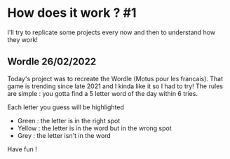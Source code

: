 # How does it work ? #1

I'll try to replicate some projects every now and then to understand how they work!

## Wordle 26/02/2022

Today's project was to recreate the Wordle (Motus pour les francais). That game is trending since late 2021 and I kinda like it so I had to try!
The rules are simple : you gotta find a 5 letter word of the day within 6 tries.

Each letter you guess will be highlighted

- Green : the letter is in the right spot
- Yellow : the letter is in the word but in the wrong spot
- Grey : the letter isn't in the word


Have fun !
